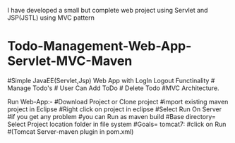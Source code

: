 I have developed a small but complete web project using Servlet and JSP(JSTL) using MVC pattern

# Todo-Management-Web-App-Servlet-MVC-Maven
#Simple JavaEE(Servlet,Jsp) Web App with LogIn Logout Functinality # Manage Todo's # User Can Add ToDo # Delete Todo #MVC Architecture.

Run Web-App:- 
#Download Project or Clone project 
#import existing maven project in Eclipse 
#Right click on project in eclipse 
#Select Run On Server
#if you get any problem 
#you can Run as maven build
#Base directory= Select Project location folder in file system
#Goals= tomcat7:
#click on Run 
#(Tomcat Server-maven plugin in pom.xml)

